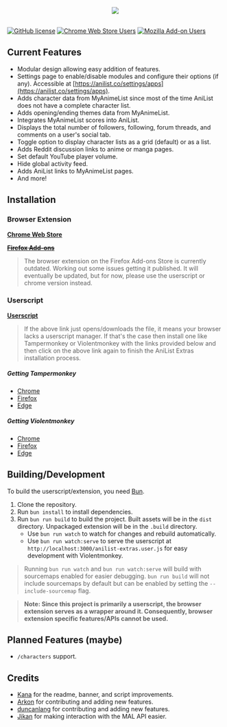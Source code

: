<div align="center">
	<img src="https://chibisafe.moe/pKK0BwTG.png" />
</div>

<br />

[![GitHub license](https://img.shields.io/badge/License-MIT-blue.svg?style=flat-square)](https://raw.githubusercontent.com/pilar6195/AniList-Extras/master/LICENSE)
[![Chrome Web Store Users](https://img.shields.io/chrome-web-store/users/ahcnhicbflgjhemogkbiknblbogeemih?style=flat-square&label=Chrome%20Web%20Store)][chrome]
[![Mozilla Add-on Users](https://img.shields.io/amo/users/anilist-extras?style=flat-square&label=Mozilla%20Add-on)][firefox]
<!-- [![Chat / Support](https://img.shields.io/badge/Support-Discord-7289DA.svg?style=flat-square)](https://discord.gg/G6pRS4b) -->

## Current Features

- Modular design allowing easy addition of features.
- Settings page to enable/disable modules and configure their options (if any). Accessible at [https://anilist.co/settings/apps](https://anilist.co/settings/apps).
- Adds character data from MyAnimeList since most of the time AniList does not have a complete character list.
- Adds opening/ending themes data from MyAnimeList.
- Integrates MyAnimeList scores into AniList.
- Displays the total number of followers, following, forum threads, and comments on a user's social tab.
- Toggle option to display character lists as a grid (default) or as a list.
- Adds Reddit discussion links to anime or manga pages.
- Set default YouTube player volume.
- Hide global activity feed.
- Adds AniList links to MyAnimeList pages.
- And more!

## Installation

### Browser Extension

[**Chrome Web Store**][chrome]

~~[**Firefox Add-ons**][firefox]~~

> The browser extension on the Firefox Add-ons Store is currently outdated. Working out some issues getting it published. It will eventually be updated, but for now, please use the userscript or chrome version instead.

### Userscript

[**Userscript**](https://github.com/pilar6195/AniList-Extras/releases/latest/download/anilist-extras.user.js)

> If the above link just opens/downloads the file, it means your browser lacks a userscript manager. If that's the case then install one like Tampermonkey or Violentmonkey with the links provided below and then click on the above link again to finish the AniList Extras installation process.

##### Getting Tampermonkey

- [Chrome](https://chrome.google.com/webstore/detail/tampermonkey/dhdgffkkebhmkfjojejmpbldmpobfkfo)
- [Firefox](https://addons.mozilla.org/firefox/addon/tampermonkey/)
- [Edge](https://microsoftedge.microsoft.com/addons/detail/tampermonkey/iikmkjmpaadaobahmlepeloendndfphd)

##### Getting Violentmonkey

- [Chrome](https://chrome.google.com/webstore/detail/violent-monkey/jinjaccalgkegednnccohejagnlnfdag)
- [Firefox](https://addons.mozilla.org/firefox/addon/violentmonkey/)
- [Edge](https://microsoftedge.microsoft.com/addons/detail/eeagobfjdenkkddmbclomhiblgggliao)

## Building/Development

To build the userscript/extension, you need [Bun](https://bun.sh/).

1. Clone the repository.
2. Run `bun install` to install dependencies.
3. Run `bun run build` to build the project. Built assets will be in the `dist` directory.
	Unpackaged extension will be in the `.build` directory.
	* Use `bun run watch` to watch for changes and rebuild automatically.
	* Use `bun run watch:serve` to serve the userscript at `http://localhost:3000/anilist-extras.user.js` for easy development with Violentmonkey.

> Running `bun run watch` and `bun run watch:serve` will build with sourcemaps enabled for easier debugging. `bun run build` will not include sourcemaps by default but can be enabled by setting the `--include-sourcemap` flag.

> **Note: Since this project is primarily a userscript, the browser extension serves as a wrapper around it.
  Consequently, browser extension specific features/APIs cannot be used.**



## Planned Features (maybe)

- `/characters` support.

## Credits

- [Kana](https://github.com/Pitu) for the readme, banner, and script improvements.
- [Arkon](https://github.com/arkon) for contributing and adding new features.
- [duncanlang](https://github.com/duncanlang) for contributing and adding new features.
- [Jikan](https://jikan.moe/) for making interaction with the MAL API easier.


[chrome]: https://chrome.google.com/webstore/detail/ahcnhicbflgjhemogkbiknblbogeemih
[firefox]: https://addons.mozilla.org/en-US/firefox/addon/anilist-extras/
